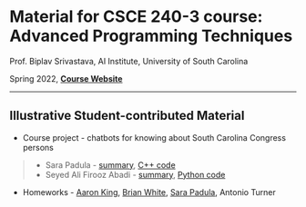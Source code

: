 # Material for CSCE 240-3 course: Advanced Programming Techniques


Prof. Biplav Srivastava, AI Institute, University of South Carolina

Spring 2022, [**Course Website**](https://sites.google.com/site/biplavsrivastava/teaching/csce-240-advanced-programming-techniques)

---

## Illustrative Student-contributed Material
* Course project - chatbots for knowing about South Carolina Congress persons
>* Sara Padula - [summary](https://github.com/sarapadula/sarapadula/blob/main/prog_assignments/Final%20Project/doc/MyRepChatBotPresentation.pdf), [C++ code](https://github.com/sarapadula/sarapadula/tree/main/prog_assignments)
>* Seyed Ali Firooz Abadi - [summary](https://github.com/seali33/CSCE240-Advance-Programming-Techniques/blob/main/Assignments/Project06%20-%20Chatbot%20Assembly/doc/Final%20Project%20Presentation.pdf), [Python code](https://github.com/seali33/CSCE240-Advance-Programming-Techniques/tree/main/Assignments/Project06%20-%20Chatbot%20Assembly)
* Homeworks - [Aaron King](https://github.com/aaronwk910/csce-240-02-spring2022-programs/tree/main/Homework), [Brian White](https://github.com/BrianW2301/csce-240-02-spring2022-programs/tree/main/hw), [Sara Padula](https://github.com/sarapadula/sarapadula/tree/main/homework), Antonio Turner 
